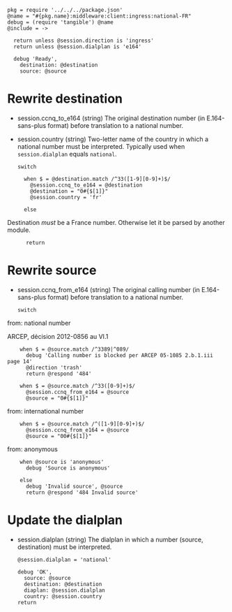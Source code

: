     pkg = require '../../../package.json'
    @name = "#{pkg.name}:middleware:client:ingress:national-FR"
    debug = (require 'tangible') @name
    @include = ->

      return unless @session.direction is 'ingress'
      return unless @session.dialplan is 'e164'

      debug 'Ready',
        destination: @destination
        source: @source

Rewrite destination
===================

* session.ccnq_to_e164 (string) The original destination number (in E.164-sans-plus format) before translation to a national number.
* session.country (string) Two-letter name of the country in which a national number must be interpreted. Typically used when `session.dialplan` equals `national`.

      switch

        when $ = @destination.match /^33([1-9][0-9]+)$/
          @session.ccnq_to_e164 = @destination
          @destination = "0#{$[1]}"
          @session.country = 'fr'

        else

Destination _must_ be a France number.
Otherwise let it be parsed by another module.

          return

Rewrite source
==============

* session.ccnq_from_e164 (string) The original calling number (in E.164-sans-plus format) before translation to a national number.

      switch

from: national number

ARCEP, décision 2012-0856 au VI.1

        when $ = @source.match /^3389|^089/
          debug 'Calling number is blocked per ARCEP 05-1085 2.b.1.iii page 14'
          @direction 'trash'
          return @respond '484'

        when $ = @source.match /^33([0-9]+)$/
          @session.ccnq_from_e164 = @source
          @source = "0#{$[1]}"

from: international number

        when $ = @source.match /^([1-9][0-9]+)$/
          @session.ccnq_from_e164 = @source
          @source = "00#{$[1]}"

from: anonymous

        when @source is 'anonymous'
          debug 'Source is anonymous'

        else
          debug 'Invalid source', @source
          return @respond '484 Invalid source'

Update the dialplan
===================

* session.dialplan (string) The dialplan in which a number (source, destination) must be interpreted.

      @session.dialplan = 'national'

      debug 'OK',
        source: @source
        destination: @destination
        diaplan: @session.dialplan
        country: @session.country
      return
